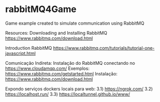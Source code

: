 # rabbitMQ4Game
Game example created to simulate communication using RabbitMQ

Resources:
Downloading and Installing RabbitMQ
https://www.rabbitmq.com/download.html

Introduction RabbitMQ 
https://www.rabbitmq.com/tutorials/tutorial-one-javascript.html

Comunicação Indireta:
Instalação do RabbitMQ conectando no https://www.cloudamqp.com/
Exemplos: https://www.rabbitmq.com/getstarted.html
Instalação: https://www.rabbitmq.com/download.html

Expondo serviços dockers locais para web:
3.1) https://ngrok.com/
3.2) https://localhost.run/
3.3) https://localtunnel.github.io/www/
